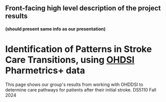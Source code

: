 ## Front-facing high level description of the project results

#### (should present same info as our presentation)

# Identification of Patterns in Stroke Care Transitions, using [OHDSI](https://ohdsi.northeastern.edu/) Pharmetrics+ data

This page shows our group's results from working with OHDDSI to determine care pathways for patients after their initial stroke. DS5110 Fall 2024
